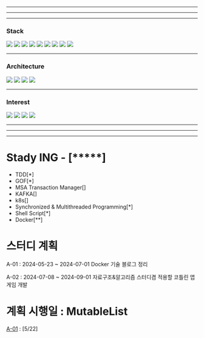 <hr/>
<hr/>
<hr/>

### Stack


<img src="https://img.shields.io/badge/java-007396?style=for-the-badge&logo=java&logoColor=white"> <img src="https://img.shields.io/badge/kotlin-012396?style=for-the-badge&logo=kotlin&logoColor=white%22"> <img src="https://img.shields.io/badge/springboot-6DB33F?style=for-the-badge&logo=springboot&logoColor=white"> <img src="https://img.shields.io/badge/jpa-2DB33F?style=for-the-badge&logo=jpa&logoColor=white"> <img src="https://img.shields.io/badge/QueryDSL-2DB33F?style=for-the-badge&logo=QueryDSL&logoColor=white"> <img src="https://img.shields.io/badge/linux-FCC624?style=for-the-badge&logo=linux&logoColor=black"> <img src="https://img.shields.io/badge/mysql-4479A1?style=for-the-badge&logo=mysql&logoColor=white"> <img src="https://img.shields.io/badge/javascript-6579A1?style=for-the-badge&logo=javascript&logoColor=white"> <img src="https://img.shields.io/badge/Docker-7179A1?style=for-the-badge&logo=docker&logoColor=white">

<hr/>

### Architecture
<img src="https://img.shields.io/badge/MSA-007396?style=for-the-badge&logo=msa&logoColor=white"> <img src="https://img.shields.io/badge/Hexagonal-701296?style=for-the-badge&logo=hexagonal&logoColor=white">
<img src="https://img.shields.io/badge/Layered Architecture-607396?style=for-the-badge&logo=LayeredArchitecture&logoColor=white"> <img src="https://img.shields.io/badge/MVC-207396?style=for-the-badge&logo=MVC&logoColor=white">


<hr/>

### Interest
<img src="https://img.shields.io/badge/DDD-607396?style=for-the-badge&logo=DDD&logoColor=white"> <img src="https://img.shields.io/badge/Shell Script-907396?style=for-the-badge&logo=ShellScript&logoColor=white">
<img src="https://img.shields.io/badge/OOP-217396?style=for-the-badge&logo=OOP&logoColor=white"> <img src="https://img.shields.io/badge/MessageQueue-517196?style=for-the-badge&logo=MessageQueue&logoColor=white">

<hr/>
<hr/>
<hr/>

# Stady ING - [*****]
- TDD[*]  
- GOF[*]
- MSA Transaction Manager[]  
- KAFKA[] 
- k8s[]
- Synchronized & Multithreaded Programming[*]
- Shell Script[*]
- Docker[**]

  
# 스터디 계획
A-01 : 2024-05-23 ~ 2024-07-01 Docker 기술 블로그 정리 

A-02 : 2024-07-08 ~ 2024-09-01 자료구조&알고리즘 스터디겸 적용할 코틀린 앱 게임 개발 


# 계획 시행일 : MutableList

<a href="https://github.com/slskenfek/slskenfek/tree/docs/docker">A-01</a> : [5/22]






